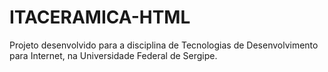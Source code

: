 # ITACERAMICA-HTML
Projeto desenvolvido para a disciplina de Tecnologias de Desenvolvimento para Internet, na Universidade Federal de Sergipe.
